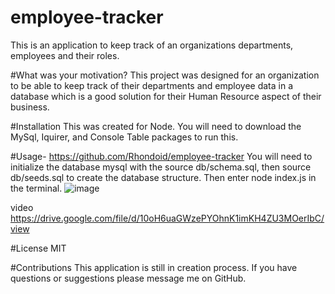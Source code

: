 # employee-tracker
This is an application to keep track of an organizations departments, employees and their roles. 

#What was your motivation?
This project was designed for an organization to be able to keep track of their departments and employee data in a database 
which is a good solution for their Human Resource aspect of their business. 

#Installation
This was created for Node. You will need to download the MySql, Iquirer, and Console Table packages to run this.

#Usage- 
https://github.com/Rhondoid/employee-tracker
You will need to initialize the database mysql with the source db/schema.sql, then source db/seeds.sql to create the database structure. 
Then enter node index.js in the terminal. 
![image](https://user-images.githubusercontent.com/110504360/218171988-bb09c984-a893-4291-b581-e58942ed4077.png)

video
https://drive.google.com/file/d/10oH6uaGWzePYOhnK1imKH4ZU3MOerIbC/view

#License
MIT

#Contributions
This application is still in creation process. If you have questions or suggestions please message me on GitHub.



